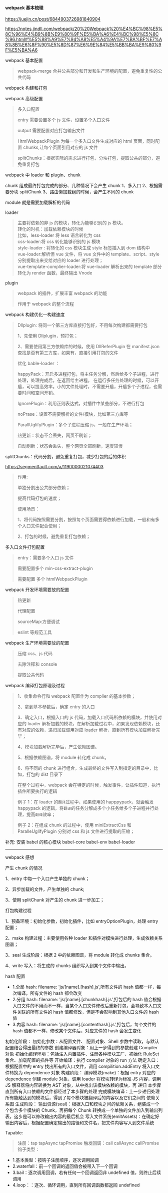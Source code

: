 #### webpack 基本梳理

https://juejin.cn/post/6844903726981840904

https://notes.jindll.com/webpack/20%20Webpack%20%E4%BC%98%E5%8C%96%E4%B9%8B%E9%80%9F%E5%BA%A6%E4%BC%98%E5%8C%96.html#%E5%88%A9%E7%94%A8%E5%A4%9A%E7%BA%BF%E7%A8%8B%E6%8F%90%E5%8D%87%E6%9E%84%E5%BB%BA%E9%80%9F%E5%BA%A6

webpack 基本配置

> webpack-merge 合并公共部分和开发和生产环境的配置，避免重复性的公共代码

webpack 构建和打包

webpack 高级配置

> 多入口配置
>
> entry 需要设置多个 js 文件，设置多个入口文件
>
> output 需要配置对应打包输出文件
>
> HtmlWebpackPlugin 为每一个多入口文件生成对应的 html 页面，同时配置 chunks,让每个页面引用对应的 js 文件
>
> splitChunks：根据实际的需求进行打包，分块打包，提取公共的部分，避免重复打包

webpack 中 loader 和 plugin、chunk

chunk
组成最终打包完成的部分、几种情况下会产生 chunk
1、多入口
2、根据需要分块 splitChunk
3、路由懒加载组的时候，会产生不同的 chunk

module 就是需要加载解析的代码

loader

> 主要将依赖的非 js 的模块，转化为能够识别的 js 模块。  
> 转化的时机：加载依赖模块的时候  
> 比如，less-loader 将 less 语言转化为 css  
> css-loader:将 css 转化能够识别的 js 模块  
> style-loader : 将转化的 css 模块生成 style 标签插入到 dom 结构中  
> vue-loader:解析但 vue 文件，将 vue 文件中的 template、script、style 分别提取出来交给对应的 loader 进行处理；  
> vue-template-complier-loader:将 vue-loader 解析出来的 template 部分转化为 render 函数，最终输出 Vnode

plugin

> webpack 的插件，扩展丰富 webpack 的功能
>
> 作用于 webpack 的整个流程

webpack 构建优化—构建速度

> Dllplugin: 将同一个第三方库直接打包好，不用每次构建都需要打包
>
> 1、先使用 Dllplugin，预打包；
>
> 2、需要使用第三方依赖库的时候，使用 DllReferPlugin 在 manifest.json 查找是否有第三方库，如果有，直接引用打包的文件
>
> 优化 bable-loader ：
>
> happyPack：开启多进程打包，将主任务分解，然后给多个子进程，进行处理，处理完成后，在返回给主进程。
> 在运行多任务处理的时候，可以开启，可以提高效率。小的文件处理时，不需要开启，开启多个子进程，也需要时间和空间开销。
>
> IgnorePlugin：利用正则表达式，对插件中某些部分，不进行打包
>
> noPrase：设置不需要解析的文件/模块，比如第三方库等
>
> ParallUglifyPlugin：多个子进程压缩 js，一般在生产环境；
>
> 热更新：状态不会丢失，网页不刷新；
>
> 自动刷新：状态会丢失，整个网页全部刷新，速度较慢

splitChunks：代码分割，避免重复打包，减少打包的后的体积

https://segmentfault.com/a/1190000021074403

> 作用:
>
> 单独分割出公共部分依赖；
>
> 提高代码打包的速度；
>
> 使用场景：
>
> 1、将代码按照需要分割，按照每个页面需要得依赖进行加载，一般和有多个入口文件配合使用；
>
> 2、打包的时候，避免重复打包依赖；

多入口文件打包配置

> entry：需要多个入口 js 文件
>
> 需要配置多个 min-css-extract-plugin
>
> 需要配置 多个 htmlWebpackPlugin

webpack 开发环境需要放的配置

> 热更新
>
> 代理配置
>
> sourceMap:方便调试
>
> eslint 等规范工具

webpack 生产环境需要放的配置

> 压缩 css、js 代码
>
> 去除注释和 console
>
> 提取公共代码

webpack 编译打包原理及过程

> 1、收集命令行和 webpack 配置作为 complier 的基本参数；
>
> 2、拿到基本参数后，确定 entry 的入口
>
> 3、确定入口，根据入口的 js 代码，加载入口代码所依赖的模块，并使用对应的 loader 解析加载的模块，在解析加载过程中，如果发现依赖模块，还有对应的依赖，递归加载调用对应 loader 解析，直到所有模块加载解析完毕；
>
> 4、模块加载解析完毕后，产生依赖图谱。
>
> 5、根据依赖图谱，将 module 转化成 chunk。
>
> 6、将不同的 chunk 进行组合，生成最终的文件写入到指定的目录中，比如，打包的 dist 目录下
>
> 在整个过程中，webpack 会在特定的时候，触发事件，让插件知道，执行插件所要执行的逻辑
>
> 例子 1：在 loader 的`翻译`过程中，如果使用的 happpypack，就会触发 happypack 的逻辑，将`翻译`的任务分解成多个小任务给多个子进程并行处理，提高`翻译`效率；
>
> 例子 2：在组成 chunk 的过程中，使用 miniExtractCss 和 ParalleUglifyPlugin 分别对 css 和 js 文件进行提取的压缩；

补充:
安装 babel 的核心模块
babel-core
babel-env
babel-loader

---

webpack 感想

产生 chunk 的情况

1、entry 中每一个入口产生单独的 chunk；

2、异步加载的文件，产生单独的 chunk;

3、使用 splitChunk 对产生的 chunk 进一步加工；

打包构建过程

1、预备环境：初始化参数，初始化插件，比如 entryOptionPlugin，处理 entry 配置；

2、make 构建过程：主要使用各种 loader 和插件对模块进行处理，生成依赖关系图谱；

3、seal 生成阶段：根据 2 中的依赖图谱，将 module 转化成 chunks 集合。

4、write 写入：将生成的 chunks 组织写入到某个文件中输出。

hash 配置

-   1.全局 hash: filename: 'js/[name].[hash].js',所有文件的 hash 值都一样，每次编译，所有文件的 hash 都会改变
-   2.分组 hash: filename: 'js/[name].[chunkhash].js',打包后的 hash 值会根据入口文件的不用而不一样，当某个入口文件修改后重新打包，会导致本入口文件关联的所有文件的 hash 值都修改，但是不会影响到其他入口文件的 hash 值
-   3.内容 hash: filename: 'js/[name].[contenthash].js',打包后，每个文件的 hash 值都不一样，修改某个文件后，对应文件的 hash 会发生变化

初始化阶段：
初始化参数：从配置文件、 配置对象、Shell 参数中读取，与默认配置结合得出最终的参数
创建编译器对象：用上一步得到的参数创建 Compiler 对象
初始化编译环境：包括注入内置插件、注册各种模块工厂、初始化 RuleSet 集合、加载配置的插件等
开始编译：执行 compiler 对象的 run 方法
确定入口：根据配置中的 entry 找出所有的入口文件，调用 compilition.addEntry 将入口文件转换为 dependence 对象
构建阶段：
编译模块(make)：根据 entry 对应的 dependence 创建 module 对象，调用 loader 将模块转译为标准 JS 内容，调用 JS 解释器将内容转换为 AST 对象，从中找出该模块依赖的模块，再 递归 本步骤直到所有入口依赖的文件都经过了本步骤的处理
完成模块编译：上一步递归处理所有能触达到的模块后，得到了每个模块被翻译后的内容以及它们之间的 依赖关系图
生成阶段：
输出资源(seal)：根据入口和模块之间的依赖关系，组装成一个个包含多个模块的 Chunk，再把每个 Chunk 转换成一个单独的文件加入到输出列表，这步是可以修改输出内容的最后机会
写入文件系统(emitAssets)：在确定好输出内容后，根据配置确定输出的路径和文件名，把文件内容写入到文件系统

Tapable:

> 注册：tap tapAsync tapPromise
> 触发回调：call callAsync callPromise
> 钩子类型：

-   1.基本类型：按钩子注册顺序，逐次调用回调
-   2.waterfall：前一个回调的返回值会被带入下一个回调
-   3.bail：逐次调用回调，若有任何一个回调返回非 undefined 值，则终止后续调用
-   4.loop：：逐次、循环调用，直到所有回调函数都返回 undefined
